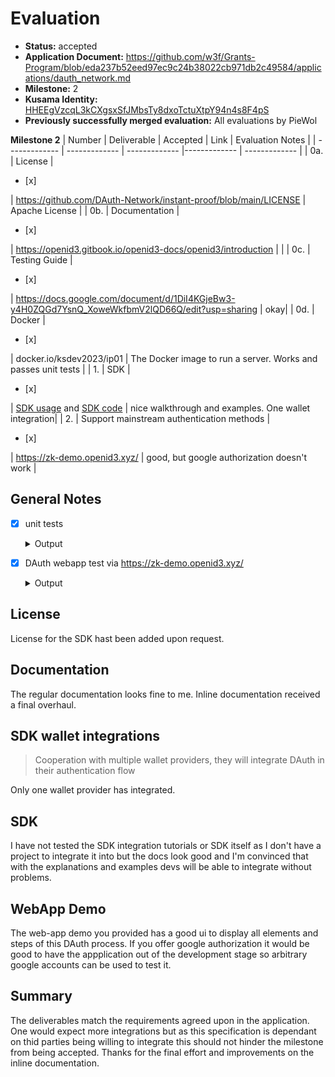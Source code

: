# Evaluation


- **Status:** accepted
- **Application Document:** https://github.com/w3f/Grants-Program/blob/eda237b52eed97ec9c24b38022cb971db2c49584/applications/dauth_network.md
- **Milestone:** 2
- **Kusama Identity:** [HHEEgVzcqL3kCXgsxSfJMbsTy8dxoTctuXtpY94n4s8F4pS](https://kusama.subscan.io/account/HHEEgVzcqL3kCXgsxSfJMbsTy8dxoTctuXtpY94n4s8F4pS)
- **Previously successfully merged evaluation:** All evaluations by PieWol


**Milestone 2**
| Number | Deliverable | Accepted | Link | Evaluation Notes |
| ------------- | ------------- | ------------- |------------- | ------------- |
| 0a. | License | <ul><li>[x] </li></ul> | https://github.com/DAuth-Network/instant-proof/blob/main/LICENSE | Apache License | 
| 0b.  | Documentation |<ul><li>[x] </li></ul> | https://openid3.gitbook.io/openid3-docs/openid3/introduction |  | 
| 0c.  | Testing Guide | <ul><li>[x] </li></ul> | https://docs.google.com/document/d/1DiI4KGjeBw3-y4H0ZQGd7YsnQ_XoweWkfbmV2lQD66Q/edit?usp=sharing | okay| 
| 0d.  | Docker | <ul><li>[x] </li></ul> | docker.io/ksdev2023/ip01 | The Docker image to run a server. Works and passes unit tests | 
| 1. | SDK | <ul><li>[x] </li></ul> | [SDK usage](https://openid3.gitbook.io/openid3-docs/developers/decentralized-authentication-sdk) and [SDK code](https://github.com/DAuth-Network/dauth/blob/main/packages/core/README.MD) | nice walkthrough and examples. One wallet integration| 
| 2.  |  Support mainstream authentication methods | <ul><li>[x] </li></ul> |  https://zk-demo.openid3.xyz/ | good, but google authorization doesn't work | 

## General Notes

- [x] unit tests

  <details>
    <summary>Output</summary>
        
    :~/incubator-teaclave-sgx-sdk/samplecode/instant-proof/bin# ./app test
    running ec_test
    
    
    start running tests    
    testing test_encode_hex ... ok!
    testing test_decode_hex ... ok!
    testing test_decode_hex_with_spaces ... ok!
    testing test_decode_hex_with_invalid_characters ... ok!  
    testing test_session_register ... ok!  
    testing test_session_register_invalid ... ok!  
    testing test_session_update ... ok!  
    testing test_session_close ... ok!  
    testing test_inner_account_default ... ok!  
    testing test_inner_account_build ... ok!  
    testing test_pub_k_from_user ... ok!  
    testing test_as_u32_be_with_valid_input ... ok!  
    testing test_as_u32_be_with_all_zero_input ... ok!  
    testing test_as_u32_be_with_all_one_input ... ok!  
    testing test_rand ... ok!  
    testing test_as_u32_le_with_valid_input ... ok!  
    testing test_as_u32_le_with_all_zero_input ... ok!  
    testing test_as_u32_le_with_all_one_input ... ok!  
    testing test_encrypt_decrypt ... ok!  
    testing test_encrypt_decrypt_invalid ... ok!  
    
    test result ok. 20 tested, 20 passed, 0 failed  
    execute tests in enclave done.
</details>

- [x] DAuth webapp test via https://zk-demo.openid3.xyz/

    <details>
    <summary>Output</summary>
    Provider: TWITTER

    Zero-Knowledge Prover Done!

    
    Step 1: Generate a client proof.
    
    Step 2: Aggregate a batch of client proof.
    
    Step 3: Snarkify(convert) the aggregated proof.


    Zero-Knowledge Prover Status
    {
    "isInDb":true
    "aggregationBatch":7
    "clientProven":true
    "sealedInBatch":true
    "aggregated":true
    "converted":true
    "receivedAt":Wed, Jan 24, 2024, 10:16 PM
    "proofReceivedAt":Wed, Jan 24, 2024, 10:17 PM
    "aggregationSealedAt":Wed, Jan 24, 2024, 10:18 PM
    "aggregatedAt":Wed, Jan 24, 2024, 10:18 PM
    "convertedAt":Wed, Jan 24, 2024, 10:21 PM
    "positionInBatch":1
    "publicInputs":"5fcb4ca8cb2b6e3810bab48c0ae72707dcc439e9dded059e43..."
    }

    Your JWT Proof
    {
    "batchId":7
    "numOfProofs":1
    "isSealed":true
    "isAggregated":true
    "isConverted":true
    "maxInclusionPriority":1
    "minInclusionPriority":1
    "sealedAt":Wed, Jan 24, 2024, 10:18 PM
    "aggregatedAt":Wed, Jan 24, 2024, 10:18 PM
    "convertedAt":Wed, Jan 24, 2024, 10:21 PM
    "merkleRoot":"0x1fcb4ca8cb2b6e3810bab48c0ae72707dcc439e9dded059e..."
    }

    Queue Status
    {
    "totalClientRequests":7
    "pendingClientProofRequests":0
    "lastClientProofTime":Wed, Jan 24, 2024, 10:17 PM
    "lastProcessedPriority":1
    "latestAggregationBatchIndex":8
    "lastBatchSealingTime":Wed, Jan 24, 2024, 10:18 PM
    "lastBatchAggregationTime":Wed, Jan 24, 2024, 10:18 PM
    "latestConvertedBatchIndex":7
    "lastConvertedTime":Wed, Jan 24, 2024, 10:21 PM
    }

    Merkle Proof
    {
    "root":"5fcb4ca8cb2b6e3810bab48c0ae72707dcc439e9dded059e43..."
    "proof":[]
    "index":0
    }

    The Aggregation Batch & Proofs
    {
    "aggregation_index":7
    "aggregated_proof":{
    "proof_with_public_inputs":"0x7b2270726f6f66223a7b2277697265735f636170223a5b22..."
    "verifier":"0x7b22636f6e7374616e74735f7369676d61735f636170223a..."
    }
    "converted_proof":{
    "input_hash":"0x1fcb4ca8cb2b6e3810bab48c0ae72707dcc439e9dded059e..."
    "verifier_digest":"0x2874851f7a094dc67dc4cc50e175d74f1a7289e56c98a3e1..."
    "proof":"0x1ed6116348e5181fa9aa21b2e47416351490035cbdc5e596..."
    }
    }
</details>

## License
License for the SDK hast been added upon request.

## Documentation
The regular documentation looks fine to me. Inline documentation received a final overhaul.

## SDK wallet integrations

> Cooperation with multiple wallet providers, they will integrate DAuth in their authentication flow

Only one wallet provider has integrated.


## SDK
I have not tested the SDK integration tutorials or SDK itself as I don't have a project to integrate it into but the docs look good and I'm convinced that with the explanations and examples devs will be able to integrate without problems.

## WebApp Demo
The web-app demo you provided has a good ui to display all elements and steps of this DAuth process. If you offer google authorization it would be good to have the appplication out of the development stage so arbitrary google accounts can be used to test it.

## Summary
The deliverables match the requirements agreed upon in the application. One would expect more integrations but as this specification is dependant on thid parties being willing to integrate this should not hinder the milestone from being accepted. Thanks for the final effort and improvements on the inline documentation.





